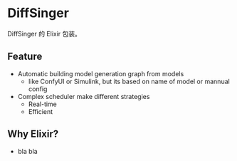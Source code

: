 # DiffSinger

DiffSinger 的 Elixir 包装。

## Feature

* Automatic building model generation graph from models
  - like ConfyUI or Simulink, but its based on name of model or mannual config
* Complex scheduler make different strategies
  - Real-time
  - Efficient

## Why Elixir?

* bla bla
